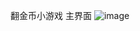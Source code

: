 翻金币小游戏
主界面
![image](https://github.com/user-attachments/assets/43b7035f-73d4-493f-bbe3-d97dc8034749)
